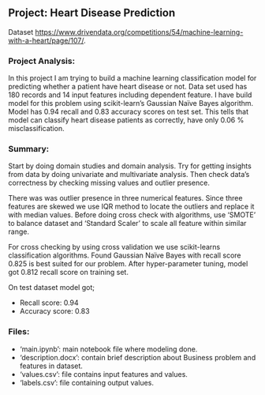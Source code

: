 ## Project: Heart Disease Prediction
Dataset https://www.drivendata.org/competitions/54/machine-learning-with-a-heart/page/107/.
### Project Analysis:
In this project I am trying to build a machine learning classification model for predicting whether a patient have heart disease or not. Data set used has 180 records and 14 input features including dependent feature. I have build model for this problem using scikit-learn’s Gaussian Naïve Bayes algorithm. Model has 0.94 recall and 0.83 accuracy scores on test set. This tells that model can classify heart disease patients as correctly, have only 0.06 % misclassification. 
### Summary:
Start by doing domain studies and domain analysis. Try for getting insights from data by doing univariate and multivariate analysis. Then check data’s correctness by checking missing values and outlier presence. 

There was was outlier presence in three numerical features. Since three features are skewed we use IQR method to locate the outliers and replace it with median values. Before doing cross check with algorithms,  use ‘SMOTE’ to balance dataset and ‘Standard Scaler’ to scale all feature within similar range.

For cross checking by using cross validation we use scikit-learns classification algorithms. Found Gaussian Naïve Bayes with recall score 0.825 is best suited for our problem. After hyper-parameter tuning, model got 0.812 recall score on training set.

On test dataset model got;
-	 Recall score: 0.94
-	 Accuracy score: 0.83
### Files:
-	‘main.ipynb’: main notebook file where modeling done.
-	‘description.docx’: contain brief description about Business problem and features in dataset.
-	‘values.csv’: file contains input features and values.
-	‘labels.csv’: file containing output values.
